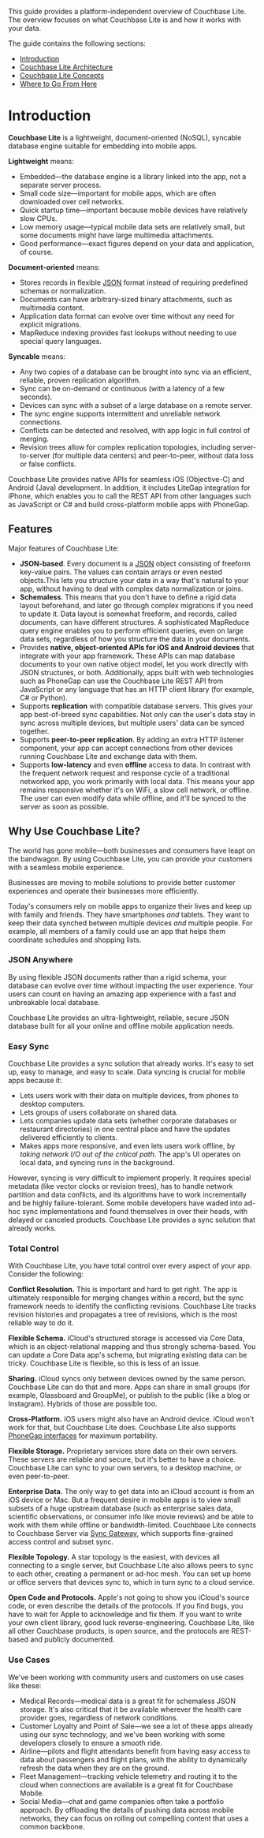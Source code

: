 This guide provides a platform-independent overview of Couchbase Lite. The overview  focuses on what Couchbase Lite is and how it works with your data.

The guide contains the following sections:

* [Introduction](#introduction)
* [Couchbase Lite Architecture](#couchbase-lite-architecture)
* [Couchbase Lite Concepts](#couchbase-lite-concepts)
* [Where to Go From Here](#where-to-go-from-here)


# Introduction


**Couchbase Lite** is a lightweight, document-oriented (NoSQL), syncable database engine suitable for embedding into mobile apps.

**Lightweight** means:

* Embedded—the database engine is a library linked into the app, not a separate server process.
* Small code size—important for mobile apps, which are often downloaded over cell networks.
* Quick startup time—important because mobile devices have relatively slow CPUs.
* Low memory usage—typical mobile data sets are relatively small, but some documents might have large multimedia attachments.
* Good performance—exact figures depend on your data and application, of course.

**Document-oriented** means:

* Stores records in flexible [JSON](http://json.org) format instead of requiring predefined schemas or normalization.
* Documents can have arbitrary-sized binary attachments, such as multimedia content.
* Application data format can evolve over time without any need for explicit migrations.
* MapReduce indexing provides fast lookups without needing to use special query languages.

**Syncable** means:

* Any two copies of a database can be brought into sync via an efficient, reliable, proven replication algorithm.
* Sync can be on-demand or continuous (with a latency of a few seconds).
* Devices can sync with a subset of a large database on a remote server.
* The sync engine supports intermittent and unreliable network connections.
* Conflicts can be detected and resolved, with app logic in full control of merging.
* Revision trees allow for complex replication topologies, including server-to-server (for multiple data centers) and peer-to-peer, without data loss or false conflicts.

Couchbase Lite provides native APIs for seamless  iOS (Objective-C) and Android (Java) development. In addition, it includes LiteGap integration for iPhone, which enables you to call the REST API from other languages such as JavaScript or C# and build cross-platform mobile apps with PhoneGap.

## Features

Major features of Couchbase Lite:

  * **JSON-based**. Every document is a [JSON](http://json.org) object consisting of freeform key-value pairs. The values can contain arrays or even nested objects.This lets you structure your data in a way that's natural to your app, without having to deal with complex data normalization or joins.
  * **Schemaless**. This means that you don't have to define a rigid data layout beforehand, and later go through complex migrations if you need to update it. Data layout is somewhat freeform, and records, called *documents*, can have different structures. A sophisticated MapReduce query engine enables you to perform efficient queries, even on large data sets, regardless of how you structure the data in your documents.
  * Provides **native, object-oriented APIs for iOS and Android devices** that integrate with your app framework. These APIs can map database documents to your own native object model, let you work directly with JSON structures, or both. Additionally, apps built with web technologies such as PhoneGap can use the Couchbase Lite REST API from JavaScript or any language that has an HTTP client library (for example, C# or Python).
  * Supports **replication** with compatible database servers.  This gives your app best-of-breed sync capabilities. Not only can the user's data stay in sync across multiple devices, but multiple users' data can be synced together.
  * Supports **peer-to-peer replication**. By adding an extra HTTP listener component, your app can accept connections from other devices running Couchbase Lite and exchange data with them.
 * Supports **low-latency** and even **offline** access to data. In contrast with the frequent network request and response cycle of a traditional networked app, you work primarily with local data. This means your app remains responsive whether it's on WiFi, a slow cell network, or offline. The user can even modify data while offline, and it'll be synced to the server as soon as possible.

## Why Use Couchbase Lite?

The world has gone mobile—both businesses and consumers have leapt on the bandwagon. By using Couchbase Lite, you can provide your customers with a seamless mobile experience.

Businesses are moving to mobile solutions to provide better customer experiences and operate their businesses more efficiently.

Today's consumers rely on mobile apps to organize their lives and keep up with family and friends. They have smartphones *and* tablets. They want to keep their data synched between multiple devices *and* multiple people. For example, all members of a family could use an app that helps them coordinate schedules and shopping lists.

### JSON Anywhere

By using flexible JSON documents rather than a rigid schema, your database can evolve over time without impacting the user experience. Your users can count on having an amazing app experience with a fast and unbreakable local database.

Couchbase Lite provides an ultra-lightweight, reliable, secure JSON database built for all your online and offline mobile application needs.

### Easy Sync

Couchbase Lite provides a sync solution that already works. It's easy to set up, easy to manage, and easy to scale. Data syncing is crucial for mobile apps because it:

* Lets users work with their data on multiple devices, from phones to desktop computers.
* Lets groups of users collaborate on shared data.
* Lets companies update data sets (whether corporate databases or restaurant directories) in one central place and have the updates delivered efficiently to clients.
* Makes apps more responsive, and even lets users work offline, by _taking network I/O out of the critical path_. The app's UI operates on local data, and syncing runs in the background.

However, syncing is very difficult to implement properly. It requires special metadata (like vector clocks or revision trees), has to handle network partition and data conflicts, and its algorithms have to work incrementally and be highly failure-tolerant. Some mobile developers have waded into ad-hoc sync implementations and found themselves in over their heads, with delayed or canceled products. Couchbase Lite provides a sync solution that already works.

### Total Control

With Couchbase Lite, you have total control over every aspect of your app. Consider the following:

**Conflict Resolution.** This is important and hard to get right. The app is ultimately responsible for merging changes within a record, but the sync framework needs to identify the conflicting revisions. Couchbase Lite tracks revision histories and propagates a tree of revisions, which is the most reliable way to do it.

**Flexible Schema.** iCloud's structured storage is accessed via Core Data, which is an object-relational mapping and thus strongly schema-based. You can update a Core Data app's schema, but migrating existing data can be tricky. Couchbase Lite is flexible, so this is less of an issue.

**Sharing.** iCloud syncs only between devices owned by the same person. Couchbase Lite can do that and more. Apps can share in small groups (for example, Glassboard and GroupMe), or publish to the public (like a blog or Instagram). Hybrids of those are possible too.

**Cross-Platform.** iOS users might also have an Android device. iCloud won't work for that, but Couchbase Lite does. Couchbase Lite also supports [PhoneGap interfaces](https://github.com/couchbaselabs/Couchbase-Lite-PhoneGap-Plugin) for maximum portability.

**Flexible Storage.** Proprietary services store data on their own servers. These servers are reliable and secure, but it's better to have a choice. Couchbase Lite can sync to your own servers, to a desktop machine, or even peer-to-peer.

**Enterprise Data.** The only way to get data into an iCloud account is from an iOS device or Mac. But a frequent desire in mobile apps is to view small subsets of a huge upstream database (such as enterprise sales data, scientific observations, or consumer info like movie reviews) and be able to work with them while offline or bandwidth-limited. Couchbase Lite connects to Couchbase Server via [Sync Gateway](https://github.com/couchbase/sync_gateway), which supports fine-grained access control and subset sync.

**Flexible Topology.** A star topology is the easiest, with devices all connecting to a single server, but Couchbase Lite also allows peers to sync to each other, creating a permanent or ad-hoc mesh. You can set up home or office servers that devices sync to, which in turn sync to a cloud service.

**Open Code and Protocols.** Apple's not going to show you iCloud's source code, or even describe the details of the protocols. If you find bugs, you have to wait for Apple to acknowledge and fix them. If you want to write your own client library, good luck reverse-engineering. Couchbase Lite, like all other Couchbase products, is open source, and the protocols are REST-based and publicly documented.


### Use Cases

We've been working with community users and customers on use cases like these:

* Medical Records—medical data is a great fit for schemaless JSON storage. It's also critical that it be available wherever the health care provider goes, regardless of network conditions.
* Customer Loyalty and Point of Sale—we see a lot of these apps already using our sync technology, and we've been working with some developers closely to ensure a smooth ride.
* Airline—pilots and flight attendants benefit from having easy access to data about passengers and flight plans, with the ability to dynamically refresh the data when they are on the ground.
* Fleet Management—tracking vehicle telemetry and routing it to the cloud when connections are available is a great fit for Couchbase Mobile.
* Social Media—chat and game companies often take a portfolio approach. By offloading the details of pushing data across mobile networks, they can focus on rolling out compelling content that uses a common backbone.
